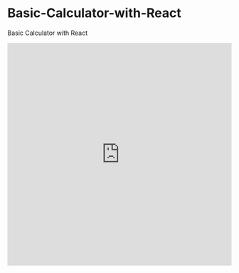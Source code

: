# Basic-Calculator-with-React
Basic Calculator with React

<p><div style="left: 0; width: 100%; height: 500px; position: relative;"><iframe src="https://codepen.io/asmnajmussakibkhan/embed/preview/KKrjLWO?default-tabs=js%2Cresult&height=500&host=https%3A%2F%2Fcodepen.io&slug-hash=KKrjLWO" style="top: 0; left: 0; width: 100%; height: 100%; position: absolute; border: 0;" allowfullscreen>/iframe></div></p>
